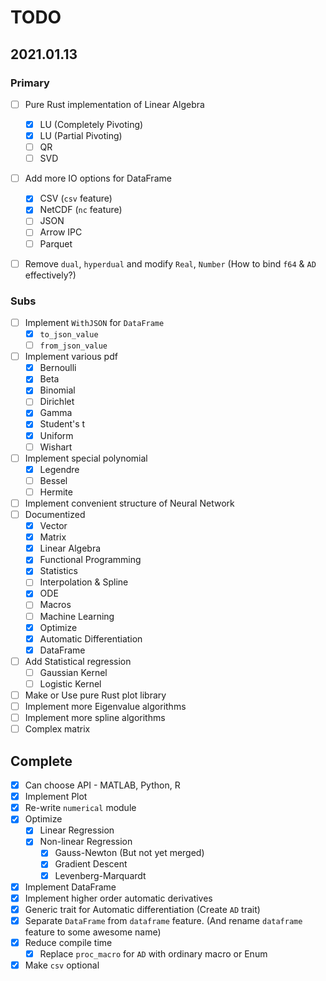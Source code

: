 # TODO

## 2021.01.13

### Primary

- [ ] Pure Rust implementation of Linear Algebra
    - [x] LU (Completely Pivoting)
    - [x] LU (Partial Pivoting)
    - [ ] QR
    - [ ] SVD
- [ ] Add more IO options for DataFrame
    - [x] CSV (`csv` feature)
    - [x] NetCDF (`nc` feature)
    - [ ] JSON
    - [ ] Arrow IPC
    - [ ] Parquet
- [ ] Remove `dual`, `hyperdual` and modify `Real`, `Number` (How to bind `f64` & `AD` effectively?)


### Subs

- [ ] Implement `WithJSON` for `DataFrame`
    - [x] `to_json_value`
    - [ ] `from_json_value`
- [ ] Implement various pdf
    - [x] Bernoulli
    - [x] Beta
    - [x] Binomial
    - [ ] Dirichlet
    - [x] Gamma
    - [x] Student's t
    - [x] Uniform
    - [ ] Wishart
- [ ] Implement special polynomial
    - [x] Legendre
    - [ ] Bessel
    - [ ] Hermite
- [ ] Implement convenient structure of Neural Network
- [ ] Documentized
    - [x] Vector
    - [x] Matrix
    - [x] Linear Algebra
    - [x] Functional Programming
    - [x] Statistics
    - [ ] Interpolation & Spline
    - [x] ODE
    - [ ] Macros
    - [ ] Machine Learning
    - [x] Optimize
    - [x] Automatic Differentiation
    - [x] DataFrame
- [ ] Add Statistical regression
    - [ ] Gaussian Kernel
    - [ ] Logistic Kernel
- [ ] Make or Use pure Rust plot library
- [ ] Implement more Eigenvalue algorithms
- [ ] Implement more spline algorithms
- [ ] Complex matrix

## Complete

- [x] Can choose API - MATLAB, Python, R
- [x] Implement Plot
- [x] Re-write `numerical` module
- [x] Optimize
    - [x] Linear Regression
    - [x] Non-linear Regression
        - [x] Gauss-Newton (But not yet merged)
        - [x] Gradient Descent
        - [x] Levenberg-Marquardt
- [x] Implement DataFrame
- [x] Implement higher order automatic derivatives
- [x] Generic trait for Automatic differentiation (Create `AD` trait)
- [x] Separate `DataFrame` from `dataframe` feature. (And rename `dataframe` feature to some awesome name)
- [x] Reduce compile time
  - [x] Replace `proc_macro` for `AD` with ordinary macro or Enum
- [x] Make `csv` optional
